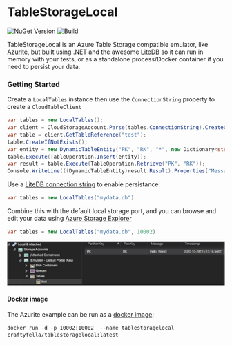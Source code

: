 # TableStorageLocal

[![NuGet Version](http://img.shields.io/nuget/v/TableStorageLocal.svg?style=flat)](https://www.nuget.org/packages/TableStorageLocal/)
![Build](https://github.com/CraftyFella/TableStorageLocal/workflows/Build/badge.svg)

TableStorageLocal is an Azure Table Storage compatible emulator, like [Azurite](https://github.com/Azure/Azurite), but built using .NET and the awesome [LiteDB](https://www.litedb.org/) so it can run in memory with your tests, or as a standalone process/Docker container if you need to persist your data.

### Getting Started

Create a `LocalTables` instance then use the `ConnectionString` property to create a `CloudTableClient`

```csharp
var tables = new LocalTables();
var client = CloudStorageAccount.Parse(tables.ConnectionString).CreateCloudTableClient();
var table = client.GetTableReference("test");
table.CreateIfNotExists();
var entity = new DynamicTableEntity("PK", "RK", "*", new Dictionary<string, EntityProperty>() { { "Message", EntityProperty.GeneratePropertyForString("Hello, World!") } });
table.Execute(TableOperation.Insert(entity));
var result = table.Execute(TableOperation.Retrieve("PK", "RK"));
Console.WriteLine(((DynamicTableEntity)result.Result).Properties["Message"]);
```

Use a [LiteDB connection string](https://www.litedb.org/docs/connection-string/) to enable persistance:
```csharp
var tables = new LocalTables("mydata.db")
```

Combine this with the default local storage port, and you can browse and edit your data using [Azure Storage Explorer](https://azure.microsoft.com/en-us/features/storage-explorer/)
```csharp
var tables = new LocalTables("mydata.db", 10002)
```

![Storage Explorer](StorageExplorer.png)

#### Docker image

The Azurite example can be run as a [docker image](https://hub.docker.com/r/craftyfella/tablestoragelocal):

```
docker run -d -p 10002:10002  --name tablestoragelocal craftyfella/tablestoragelocal:latest
```

